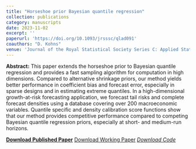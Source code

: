 ```yaml
---
title: "Horseshoe prior Bayesian quantile regression"
collection: publications
category: manuscripts
date: 2023-11-02
excerpt: ''
paperurl: 'https://doi.org/10.1093/jrsssc/qlad091'
coauthors: "D. Kohns"
venue: 'Journal of the Royal Statistical Society Series C: Applied Statistics'
---
```

**Abstract:** This paper extends the horseshoe prior to Bayesian quantile regression and provides a fast sampling algorithm for computation in high dimensions. Compared to alternative shrinkage priors, our method yields better performance in coefficient bias and forecast error, especially in sparse designs and in estimating extreme quantiles. In a high-dimensional growth-at-risk forecasting application, we forecast tail risks and complete forecast densities using a database covering over 200 macroeconomic variables. Quantile specific and density calibration score functions show that our method provides competitive performance compared to competing Bayesian quantile regression priors, especially at short- and medium-run horizons.

[**Download Published Paper**](https://doi.org/10.1093/jrsssc/qlad091) [Download Working Paper](https://arxiv.org/abs/2006.07655) [_Download Code_](https://github.com/davkoh/Horseshoe-Bayesian-Quantile-Regression)

